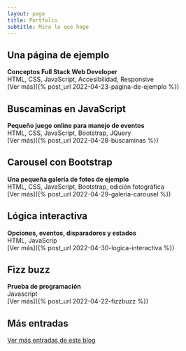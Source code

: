 ```yaml
---
layout: page
title: Portfolio
subtitle: Mira lo que hago
---
```

Una página de ejemplo
---------------------
**Conceptos Full Stack Web Developer**  
HTML, CSS, JavaScript, Accesibilidad, Responsive  
[Ver más]({% post_url 2022-04-23-pagina-de-ejemplo %})

Buscaminas en JavaScript
------------------------
**Pequeño juego online para manejo de eventos**  
HTML, CSS, JavaScript, Bootstrap, JQuery  
[Ver más]({% post_url 2022-04-28-buscaminas %})

Carousel con Bootstrap
----------------------
**Una pequeña galería de fotos de ejemplo**  
HTML, CSS, JavaScript, Bootstrap, edición fotográfica  
[Ver más]({% post_url 2022-04-29-galeria-carousel %})

Lógica interactiva
------------------
**Opciones, eventos, disparadores y estados**  
HTML, JavaScrip  
[Ver más]({% post_url 2022-04-30-logica-interactiva %})

Fizz buzz
---------
**Prueba de programación**  
Javascript  
[Ver más]({% post_url 2022-04-22-fizzbuzz %})

Más entradas
------------
[Ver más entradas de este blog](index.html)


